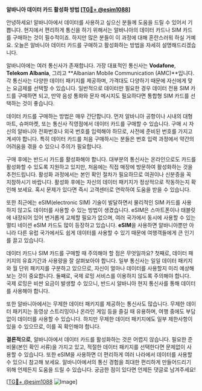 **알바니아 데이터 카드 활성화 방법 [[TG💪+ @esim1088](https://t.me/s/esim1088)]**

안녕하세요! 알바니아에서 데이터를 사용하고 싶으신 분들께 도움을 드릴 수 있어서 기쁩니다. 현지에서 편리하게 통신을 하기 위해서는 알바니아의 데이터 카드나 SIM 카드를 구매하는 것이 필수적이죠. 하지만 많은 분들이 이 과정에 대해 혼란스러워 하실 거예요. 오늘은 알바니아 데이터 카드를 구매하고 활성화하는 방법을 자세히 설명해드리겠습니다.

알바니아에는 여러 통신사가 존재합니다. 가장 대표적인 통신사는 **Vodafone**, **Telekom Albania**, 그리고 **Albanian Mobile Communication (AMC)**입니다. 각 통신사는 다양한 데이터 패키지를 제공하며, 가격대도 다양하기 때문에 자신에게 맞는 요금제를 선택할 수 있습니다. 일반적으로 데이터만 필요한 경우 데이터 전용 SIM 카드를 구매하면 되고, 만약 음성 통화와 문자 메시지도 필요하다면 통합형 SIM 카드를 선택하는 것이 좋습니다.

데이터 카드를 구매하는 방법은 매우 간단합니다. 먼저 알바니아 공항이나 시내의 대형 마트, 슈퍼마켓, 또는 통신사 직영점에서 데이터 카드를 구매할 수 있습니다. 구매 시 자신의 알바니아 전화번호나 외국 번호를 입력해야 하므로, 사전에 준비된 번호를 가지고 계셔야 합니다. 특히 데이터 카드를 처음 구매하시는 분들은 번호 입력 과정에서 약간의 어려움을 겪을 수 있으니 주의가 필요합니다.

구매 후에는 반드시 카드를 활성화해야 합니다. 대부분의 통신사는 온라인으로도 카드를 활성화할 수 있도록 지원하고 있지만, 처음에는 직접 매장에 방문하여 활성화하는 것을 추천드립니다. 활성화 과정에서는 본인 확인 절차가 필요하므로 여권이나 신분증을 꼭 지참하시기 바랍니다. 활성화 후에는 자신의 데이터 패키지가 정상적으로 작동하는지 확인해 보세요. 혹시 문제가 있다면 즉시 고객센터로 연락하여 도움을 받을 수 있습니다.

또한 최근에는 eSIM(electronic SIM) 기술이 발달하면서 물리적인 SIM 카드를 사용하지 않고도 데이터를 사용할 수 있는 방법이 생겼습니다. eSIM은 스마트폰이나 태블릿에 내장되어 있어 번거롭게 교체할 필요가 없으며, 여러 국가에서 동시에 사용할 수 있는 멀티 네이션 eSIM 카드도 많이 등장하고 있습니다. **eSIM**을 사용하면 알바니아뿐만 아니라 다른 유럽 국가에서도 쉽게 데이터를 사용할 수 있기 때문에 여행객들에게 큰 인기를 끌고 있습니다.

데이터 카드나 SIM 카드를 구매할 때 주의해야 할 점은 무엇일까요? 첫째로, 데이터 패키지의 유효기간과 사용량을 잘 살펴보아야 합니다. 일부 통신사는 일일 데이터 패키지와 월 단위 패키지를 구분하고 있으므로, 자신이 얼마나 데이터를 사용할지 미리 예상해 보는 것이 중요합니다. 둘째로, 국제 로밍 서비스를 이용하지 않도록 주의해야 합니다. 국제 로밍은 비싼 요금이 발생할 수 있으니, 반드시 알바니아 현지 통신사를 통해 데이터를 사용해야 합니다.

또한 알바니아에서는 무제한 데이터 패키지를 제공하는 통신사도 많습니다. 무제한 데이터 패키지는 동영상 스트리밍이나 온라인 게임 등을 즐길 때 유용하며, 여행 중에도 부담없이 데이터를 사용할 수 있습니다. 하지만 무제한 데이터 패키지에도 일부 제한사항이 있을 수 있으므로, 이를 꼭 확인해야 합니다.

**결론적으로**, 알바니아에서 데이터 카드를 활성화하는 것은 어렵지 않습니다. 필요한 준비물(본인 확인 서류)을 가지고 있고, 적절한 데이터 패키지를 선택한다면 문제없이 사용할 수 있습니다. 또한 eSIM을 사용하면 더 편리하게 여러 나라에서 데이터를 사용할 수 있으니 참고해 보세요. 알바니아에서의 통신 경험을 최대한 편리하게 만들어드리기 위해 언제든지 도움을 드릴 수 있습니다. 궁금한 점이 있다면 언제든 댓글로 남겨주세요!

[[TG💪+ @esim1088](https://t.me/s/esim1088) ![Image](https://i.postimg.cc/Y0z9fWf4/image.png)]